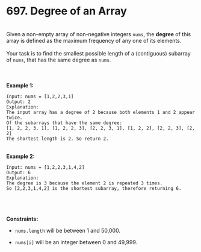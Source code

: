 # 697. Degree of an Array

<br />Given a non-empty array of non-negative integers `nums`, the <b>degree</b> of this array is defined as the maximum frequency of any one of its elements.<br />
<br />Your task is to find the smallest possible length of a (contiguous) subarray of `nums`, that has the same degree as `nums`.<br />
<br /> <br />
<br />**Example 1:**<br />
```
Input: nums = [1,2,2,3,1]
Output: 2
Explanation: 
The input array has a degree of 2 because both elements 1 and 2 appear twice.
Of the subarrays that have the same degree:
[1, 2, 2, 3, 1], [1, 2, 2, 3], [2, 2, 3, 1], [1, 2, 2], [2, 2, 3], [2, 2]
The shortest length is 2. So return 2.
```
<br />**Example 2:**<br />
```
Input: nums = [1,2,2,3,1,4,2]
Output: 6
Explanation: 
The degree is 3 because the element 2 is repeated 3 times.
So [2,2,3,1,4,2] is the shortest subarray, therefore returning 6.
```
<br /> <br />
<br />**Constraints:**<br />

* `nums.length` will be between 1 and 50,000.

* `nums[i]` will be an integer between 0 and 49,999.